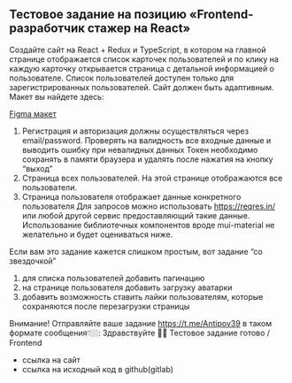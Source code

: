 ## Тестовое задание на позицию «Frontend-разработчик стажер на React»

Создайте сайт на React + Redux и TypeScript, в котором на главной странице отображается список карточек пользователей и по клику на каждую карточку открывается страница с детальной информацией о пользователе. Список пользователей доступен только для зарегистрированных пользователей. Сайт должен быть адаптивным. Макет вы найдете здесь:

[Figma макет](https://www.figma.com/file/Nw9TJYCeh8Tmi9cX3KxyqO/%D0%A2%D0%B5%D1%81%D1%82%D0%BE%D0%B2%D0%BE%D0%B5.-%D0%A4%D1%80%D0%BE%D0%BD%D1%82%D0%B5%D0%BD%D0%B4?node-id=0%3A1)

1. Регистрация и авторизация должны осуществляться через email/password. Проверять на валидность все входные данные и выводить ошибку при невалидных данных
Токен необходимо сохранять в памяти браузера и удалять после нажатия на кнопку “выход”
2. Страница всех пользователей. На этой странице отображаются все пользователи.
3. Страница пользователя отображает данные конкретного пользователя
Для запросов можно использовать https://reqres.in/ или любой другой сервис предоставляющий такие данные. Использование библиотечных компонентов вроде mui-material не желательно и будет оцениваться ниже.

Если вам это задание кажется слишком простым, вот задание “со звездочкой”
1. для списка пользователей добавить пагинацию
2. на странице пользователя добавить загрузку аватарки
3. добавить возможность ставить лайки пользователям, которые сохраняются  после перезагрузки страницы

Внимание! Отправляйте ваше задание https://t.me/Antipov39
в таком формате сообщения👇🏼:
Здравствуйте 👋🏻
Тестовое задание готово / Frontend
- ссылка на сайт
- ссылка на исходный код в github(gitlab)
